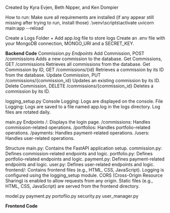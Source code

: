 Created by Kyra Evjen, Beth Nipper, and Ken Dompier

How to run:
Make sure all requirements are installed (if any appear still missing after trying to run, install those)
.\venv\scripts\activate
uvicorn main:app --reload

Create a Logs Folder + Add app.log file to store logs
Create an .env file with your MongoDB connection, MONGO_URI and a SECRET_KEY.

**Backend Code**
Commission.py
_Endpoints_
Add Commission, POST /commissions
Adds a new commission to the database.
Get Commissions, GET /commissions
Retrieves all commissions from the database.
Get Commission by ID, GET /commissions/{id}
Retrieves a commission by its ID from the database.
Update Commission, PUT /commissions/{commission_id}
Updates an existing commission by its ID.
Delete Commission, DELETE /commissions/{commission_id}
Deletes a commission by its ID.


logging_setup.py
Console Logging: Logs are displayed on the console.
File Logging: Logs are saved to a file named app.log in the logs directory. Log files are rotated daily.


main.py
Endpoints
/: Displays the login page.
/commissions: Handles commission-related operations.
/portfolios: Handles portfolio-related operations.
/payments: Handles payment-related operations.
/users: Handles user-related operations.

Structure
main.py: Contains the FastAPI application setup.
commission.py: Defines commission-related endpoints and logic.
portfolio.py: Defines portfolio-related endpoints and logic.
payment.py: Defines payment-related endpoints and logic.
user.py: Defines user-related endpoints and logic.
frontend/: Contains frontend files (e.g., HTML, CSS, JavaScript).
Logging is configured using the logging_setup module.
CORS (Cross-Origin Resource Sharing) is enabled to allow requests from any origin.
Static files (e.g., HTML, CSS, JavaScript) are served from the frontend directory.

model.py
payment.py
portoflio.py
security.py
user_manager.py

**Frontend Code**
